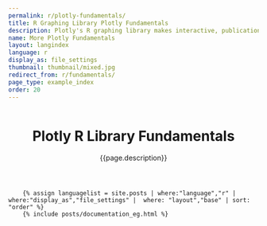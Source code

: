 ```yaml
---
permalink: r/plotly-fundamentals/
title: R Graphing Library Plotly Fundamentals
description: Plotly's R graphing library makes interactive, publication-quality graphs online. Tutorials and tips about fundamental features of Plotly's R API.
name: More Plotly Fundamentals
layout: langindex
language: r
display_as: file_settings
thumbnail: thumbnail/mixed.jpg
redirect_from: r/fundamentals/
page_type: example_index
order: 20
---
```



<header class="--welcome">
	<div class="--welcome-body">
		<!--div.--wrap-inner-->
		<div class="--title">
			<div class="--category-img"><img src="https://plot.ly/gh-pages/documentation/static/images/r-small.png" alt=""></div>
			<div class="--body">
				<h1>Plotly R Library Fundamentals</h1>
				<p>{{page.description}}</p>
			</div>
		</div>
	</div>
</header>

		{% assign languagelist = site.posts | where:"language","r" | where:"display_as","file_settings" |  where: "layout","base" | sort: "order" %}
        {% include posts/documentation_eg.html %}
